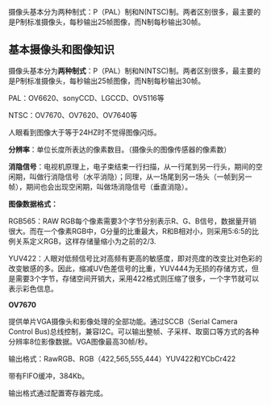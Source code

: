 摄像头基本分为两种制式：P（PAL）制和N(NTSC)制。两者区别很多，最主要的是P制标准摄像头，每秒输出25帧图像，而N制每秒输出30帧。
## 基本摄像头和图像知识 ##
摄像头基本分为**两种制式**：P（PAL）制和N(NTSC)制。两者区别很多，最主要的是P制标准摄像头，每秒输出25帧图像，而N制每秒输出30帧。

PAL：OV6620、sonyCCD、LGCCD、OV5116等

NTSC：OV7670、OV7620、OV7640等

人眼看到图像大于等于24HZ时不觉得图像闪烁。

**分辨率**：单位长度所表达的像素数目。（摄像头的图像传感器的像素数）

**消隐信号**：电视机原理上，电子束结束一行扫描，从一行尾到另一行头，期间的空闲期，叫做行消隐信号（水平消隐）；同理，从一场尾到另一场头（一帧到另一帧），期间也会出现空闲期，叫做场消隐信号（垂直消隐）。

**图像数据格式：**

RGB565：RAW RGB每个像素需要3个字节分别表示R、G、B信号，数据量开销很大。而在一个像素RGB中，G分量的比重最大，R和B相对小，则采用5:6:5的比例关系定义RGB，这样存储量缩小为之前的2/3.

YUV422：人眼对低频信号比对高频有更高的敏感度，即对亮度的改变比对色彩的改变敏感的多。因此，缩减UV色差信号的比重，YUV444为无损的存储方式，但是需要3个字节，存储空间开销大，采用422格式则压缩了很多，一个字节就可以表示彩色信息。

 **OV7670** 

提供单片VGA摄像头和影像处理的全部功能。通过SCCB（Serial Camera Control Bus)总线控制，兼容I2C。可以输出整帧、子采样、取窗口等方式的各种分辨率8位影像数据。VGA图像最高30帧/秒。

输出格式：RawRGB、RGB（422,565,555,444）YUV422和YCbCr422

带有FIFO缓冲，384Kb。

输出格式通过配置寄存器完成。



